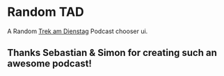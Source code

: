 # Random TAD

A Random [Trek am Dienstag](https://trek-am-dienstag.de) Podcast chooser ui.

## Thanks Sebastian & Simon for creating such an awesome podcast!
